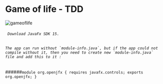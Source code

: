 # **Game of life - TDD**
![gameoflife](https://user-images.githubusercontent.com/3110131/97602050-243ef400-1a0b-11eb-946e-a40ef044f353.jpg)
###### `` Download JavaFx SDK 15.``

###### ``The app can run without `module-info.java`, but if the app could not compile without it, then you need to create new `module-info.java` file and add this to it :``
 
######`module org.openjfx { requires javafx.controls; exports org.openjfx; }`

